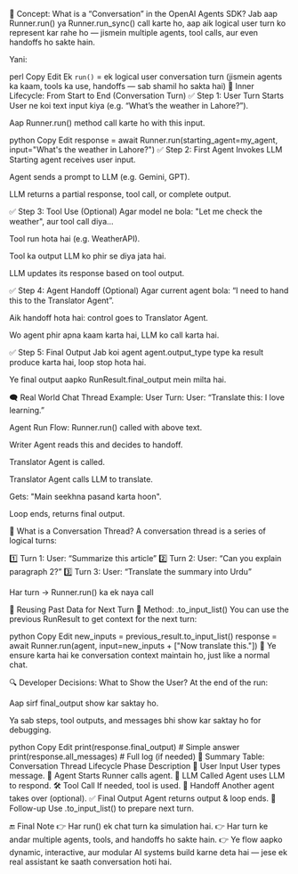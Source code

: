 🧠 Concept: What is a “Conversation” in the OpenAI Agents SDK?
Jab aap Runner.run() ya Runner.run_sync() call karte ho, aap aik logical user turn ko represent kar rahe ho — jismein multiple agents, tool calls, aur even handoffs ho sakte hain.

Yani:

perl
Copy
Edit
Ek `run()` = ek logical user conversation turn 
(jismein agents ka kaam, tools ka use, handoffs — sab shamil ho sakta hai)
🔁 Inner Lifecycle: From Start to End (Conversation Turn)
✅ Step 1: User Turn Starts
User ne koi text input kiya (e.g. “What’s the weather in Lahore?”).

Aap Runner.run() method call karte ho with this input.

python
Copy
Edit
response = await Runner.run(starting_agent=my_agent, input="What's the weather in Lahore?")
✅ Step 2: First Agent Invokes LLM
Starting agent receives user input.

Agent sends a prompt to LLM (e.g. Gemini, GPT).

LLM returns a partial response, tool call, or complete output.

✅ Step 3: Tool Use (Optional)
Agar model ne bola: "Let me check the weather", aur tool call diya...

Tool run hota hai (e.g. WeatherAPI).

Tool ka output LLM ko phir se diya jata hai.

LLM updates its response based on tool output.

✅ Step 4: Agent Handoff (Optional)
Agar current agent bola: “I need to hand this to the Translator Agent”.

Aik handoff hota hai: control goes to Translator Agent.

Wo agent phir apna kaam karta hai, LLM ko call karta hai.

✅ Step 5: Final Output
Jab koi agent agent.output_type type ka result produce karta hai, loop stop hota hai.

Ye final output aapko RunResult.final_output mein milta hai.

🗨️ Real World Chat Thread Example:
User Turn:
User: “Translate this: I love learning.”

Agent Run Flow:
Runner.run() called with above text.

Writer Agent reads this and decides to handoff.

Translator Agent is called.

Translator Agent calls LLM to translate.

Gets: "Main seekhna pasand karta hoon".

Loop ends, returns final output.

🧵 What is a Conversation Thread?
A conversation thread is a series of logical turns:

1️⃣ Turn 1: User: “Summarize this article”
2️⃣ Turn 2: User: “Can you explain paragraph 2?”
3️⃣ Turn 3: User: “Translate the summary into Urdu”

Har turn → Runner.run() ka ek naya call

🔁 Reusing Past Data for Next Turn
🔸 Method: .to_input_list()
You can use the previous RunResult to get context for the next turn:

python
Copy
Edit
new_inputs = previous_result.to_input_list()
response = await Runner.run(agent, input=new_inputs + ["Now translate this."])
🧠 Ye ensure karta hai ke conversation context maintain ho, just like a normal chat.

🔍 Developer Decisions: What to Show the User?
At the end of the run:

Aap sirf final_output show kar saktay ho.

Ya sab steps, tool outputs, and messages bhi show kar saktay ho for debugging.

python
Copy
Edit
print(response.final_output)               # Simple answer
print(response.all_messages)               # Full log (if needed)
🧱 Summary Table: Conversation Thread Lifecycle
Phase	Description
🧑 User Input	User types message.
🧠 Agent Starts	Runner calls agent.
💬 LLM Called	Agent uses LLM to respond.
🛠️ Tool Call	If needed, tool is used.
🔁 Handoff	Another agent takes over (optional).
✅ Final Output	Agent returns output & loop ends.
🔄 Follow-up	Use .to_input_list() to prepare next turn.

🔚 Final Note
👉 Har run() ek chat turn ka simulation hai.
👉 Har turn ke andar multiple agents, tools, and handoffs ho sakte hain.
👉 Ye flow aapko dynamic, interactive, aur modular AI systems build karne deta hai — jese ek real assistant ke saath conversation hoti hai.